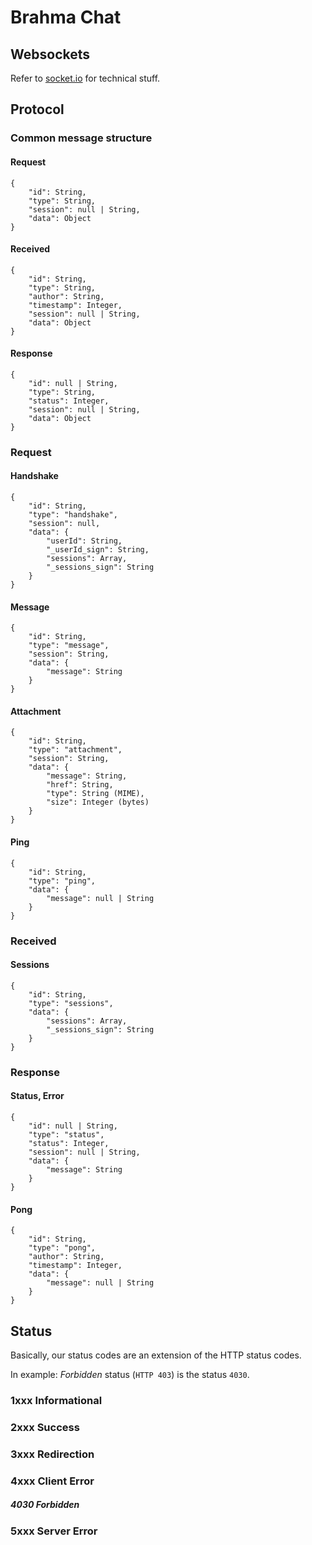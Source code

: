 # Brahma Chat
## Websockets
Refer to [socket.io](http://socket.io/) for technical stuff.

## Protocol

### Common message structure
#### Request
```
{
	"id": String,
	"type": String,
	"session": null | String,
	"data": Object
}
```
#### Received
```
{
	"id": String,
	"type": String,
	"author": String,
	"timestamp": Integer,
	"session": null | String,
	"data": Object
}
```
#### Response
```
{
	"id": null | String,
	"type": String,
	"status": Integer,
	"session": null | String,
	"data": Object
}
```
### Request
#### Handshake
```
{
	"id": String,
	"type": "handshake",
	"session": null,
	"data": {
		"userId": String,
		"_userId_sign": String,
		"sessions": Array,
		"_sessions_sign": String
	}
}
```
#### Message
```
{
	"id": String,
	"type": "message",
	"session": String,
	"data": {
		"message": String
	}
}
```
#### Attachment
```
{
	"id": String,
	"type": "attachment",
	"session": String,
	"data": {
		"message": String,
		"href": String,
		"type": String (MIME),
		"size": Integer (bytes)
	}
}
```
#### Ping
```
{
	"id": String,
	"type": "ping",
	"data": {
		"message": null | String
	}
}
```
### Received
#### Sessions
```
{
	"id": String,
	"type": "sessions",
	"data": {
		"sessions": Array,
		"_sessions_sign": String 
	}
}
```
### Response
#### Status, Error
```
{
	"id": null | String,
	"type": "status",
	"status": Integer,
	"session": null | String,
	"data": {
		"message": String
	}
}
```
#### Pong
```
{
	"id": String,
	"type": "pong",
	"author": String,
	"timestamp": Integer,
	"data": {
		"message": null | String
	}
}
```
## Status
Basically, our status codes are an extension of the HTTP status codes.

In example: _Forbidden_ status (`HTTP 403`) is the status `4030`.

### 1xxx Informational
### 2xxx Success
### 3xxx Redirection
### 4xxx Client Error
##### 4030 Forbidden
### 5xxx Server Error